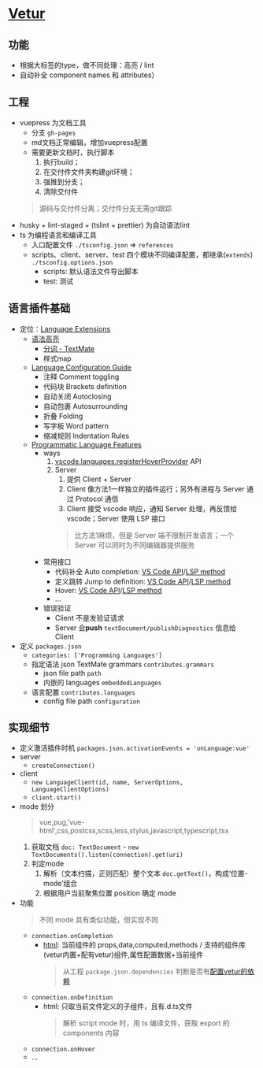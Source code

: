 # [Vetur](https://vuejs.github.io/vetur)


## 功能
- 根据大标签的type，做不同处理：高亮 / lint
- 自动补全 component names 和 attributes）


## 工程
- vuepress 为文档工具
    - 分支 `gh-pages`
    - md文档正常编辑，增加vuepress配置
    - 需要更新文档时，执行脚本
        1. 执行build；
        2. 在交付件文件夹构建git环境；
        3. 强推到分支；
        4. 清除交付件
    > 源码与交付件分离；交付件分支无需git跟踪
- husky + lint-staged + (tslint + prettier) 为自动语法lint
- ts 为编程语言和编译工具
    - 入口配置文件 `./tsconfig.json` => `references`
    - scripts、client、server、test 四个模块不同编译配置，都继承(`extends`) `./tsconfig.options.json`
        - scripts: 默认语法文件导出脚本
        - test: 测试


## 语言插件基础
- 定位：[Language Extensions](https://code.visualstudio.com/api/language-extensions/overview#programmatic-language-features)
    - [语法高亮](https://code.visualstudio.com/api/language-extensions/syntax-highlight-guide)
        - [分词 - TextMate](https://macromates.com/manual/en/language_grammars)
        - 样式map
    - [Language Configuration Guide](https://code.visualstudio.com/api/language-extensions/language-configuration-guide)
        - 注释 Comment toggling
        - 代码块 Brackets definition
        - 自动关闭 Autoclosing
        - 自动包裹 Autosurrounding
        - 折叠 Folding
        - 写字板 Word pattern
        - 缩减规则 Indentation Rules
    - [Programmatic Language Features](https://code.visualstudio.com/api/language-extensions/programmatic-language-features)
        - ways
            1. [vscode.languages.registerHoverProvider](https://code.visualstudio.com/api/references/vscode-api#languages.registerHoverProvider) API
            2. Server
                1. 提供 Client + Server
                2. Client 像方法1一样独立的插件运行；另外有进程与 Server 通过 Protocol 通信
                3. Client 接受 vscode 响应，通知 Server 处理，再反馈给 vscode；Server 使用 LSP 接口
                > 比方法1麻烦，但是 Server 端不限制开发语言；一个 Server 可以同时为不同编辑器提供服务
        - 常用接口
            - 代码补全 Auto completion: [VS Code API](https://code.visualstudio.com/api/references/vscode-api#languages.registerCompletionItemProvider)/[LSP method](https://microsoft.github.io/language-server-protocol/specification#textDocument_completion)
            - 定义跳转 Jump to definition: [VS Code API](https://code.visualstudio.com/api/references/vscode-api#languages.registerDefinitionProvider)/[LSP method](https://microsoft.github.io/language-server-protocol/specification#textDocument_definition)
            - Hover: [VS Code API](https://code.visualstudio.com/api/references/vscode-api#languages.registerHoverProvider)/[LSP method](https://microsoft.github.io/language-server-protocol/specification#textDocument_hover)
            - ...
        - 错误验证
            - Client 不是发验证请求
            - Server 会**push** `textDocument/publishDiagnostics` 信息给 Client
- 定义 `packages.json`
    - `categories: ['Programming Languages']`
    - 指定语法 json TextMate grammars `contributes.grammars`
        - json file path `path`
        - 内嵌的 languages `embeddedLanguages`
    - 语言配置 `contributes.languages`
        - config file path `configuration`


## 实现细节
- 定义激活插件时机 `packages.json.activationEvents = 'onLanguage:vue'`
- server
    - `createConnection()`
- client
    - `new LanguageClient(id, name, ServerOptions, LanguageClientOptions)`
    - `client.start()`
- mode 划分
    > vue,pug,'vue-html',css,postcss,scss,less,stylus,javascript,typescript,tsx
    1. 获取文档 `doc: TextDocument` - `new TextDocuments().listen(connection).get(uri)`
    2. 判定mode
        1. 解析（文本扫描，正则匹配）整个文本 `doc.getText()`，构成‘位置-mode’组合
        2. 根据用户当前聚焦位置 position 确定 mode
- 功能
    > 不同 mode 具有类似功能，但实现不同
    - `connection.onCompletion`
        - [html](https://github.com/vuejs/vetur/blob/master/server/src/modes/template/services/htmlCompletion.ts): 当前组件的 props,data,computed,methods / 支持的组件库(vetur内置+配有vetur)组件,属性配置数据+当前组件
            > 从工程 `package.json.dependencies` 判断是否有[配置vetur的依赖](https://github.com/vuejs/vetur/blob/master/server/src/modes/template/tagProviders/index.ts)
    - `connection.onDefinition`
        - html: 只取当前文件定义的子组件，且有.d.ts文件
            > 解析 script mode 时，用 ts 编译文件，获取 export 的 components 内容
    - `connection.onHover`
    - ...

